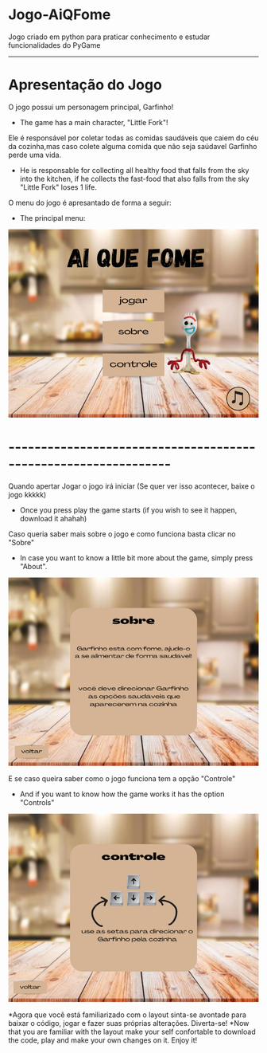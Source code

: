 # Jogo-AiQFome
Jogo criado em python para praticar conhecimento e estudar funcionalidades do PyGame

--------------------------------------------------------------------------------------


# Apresentação do Jogo

O jogo possui um personagem principal, Garfinho!
 - The game has a main character, "Little Fork"!

Ele é responsável por coletar todas as comidas saudáveis que caiem do céu da cozinha,mas caso colete alguma comida que não seja saúdavel Garfinho perde uma vida.
 - He is responsable for collecting all healthy food that falls from the sky into the kitchen, if he collects the fast-food that also falls from the sky "Little Fork" loses 1 life.

O menu do jogo é apresantado de forma a seguir:
 - The principal menu:
 
 
![Menu](https://github.com/brenosalata/Jogo-AiQFome/blob/5471ef404ef04bc9862f959888f212f21084f55f/TelaMenuComSom.png)


# ---------------------------------------------------------------
Quando apertar Jogar o jogo irá iniciar (Se quer ver isso acontecer, baixe o jogo kkkkk)
 - Once you press play the game starts (if you wish to see it happen, download it ahahah)


Caso queria saber mais sobre o jogo e como funciona basta clicar no "Sobre" 
 - In case you want to know a little bit more about the game, simply press "About".

![About](https://github.com/brenosalata/Jogo-AiQFome/blob/5471ef404ef04bc9862f959888f212f21084f55f/TelaSobreOJogo.png)


E se caso queira saber como o jogo funciona tem a opção "Controle"
 - And if you want to know how the game works it has the option "Controls"

![About](https://github.com/brenosalata/Jogo-AiQFome/blob/5471ef404ef04bc9862f959888f212f21084f55f/TelaControlesDoJogo.png)


*Agora que você está familiarizado com o layout sinta-se avontade para baixar o código, jogar e fazer suas próprias alterações. Diverta-se!
*Now that you are familiar with the layout make your self confortable to download the code, play and make your own changes on it. Enjoy it!
